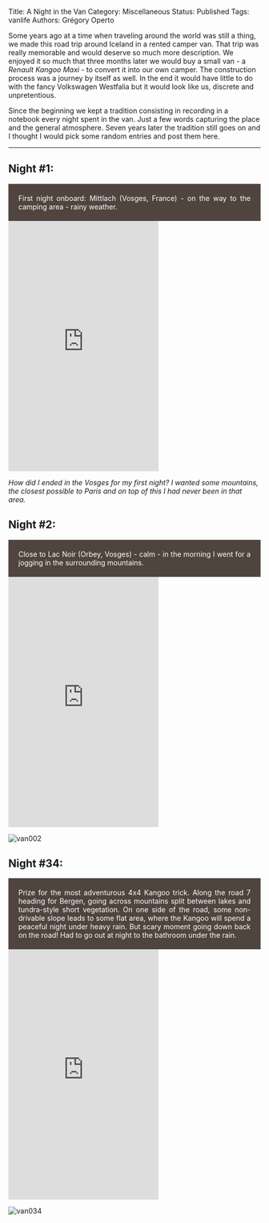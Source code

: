 Title: A Night in the Van
Category: Miscellaneous
Status: Published
Tags: vanlife
Authors: Grégory Operto

Some years ago at a time when traveling around the world was still a thing,
 we made this road trip around Iceland in a rented camper van. That trip was
 really memorable and would deserve so much more description. We enjoyed it so
 much that three months later we would buy a small van - a _Renault Kangoo Maxi_ -
  to convert it into our own camper. The construction process was a journey
  by itself as well. In the end it would have little to do with the fancy
  Volkswagen Westfalia but it would look like us, discrete and unpretentious.


Since the beginning we kept a tradition consisting in recording in a notebook
every night spent in the van. Just a few words capturing the place and the
general atmosphere. Seven years later the tradition still goes on and
I thought I would pick some random entries and post them here.


<hr>

## Night #1:

<div style="padding:20px; text-align:justify; background-color:#50453e; color:white">
First night onboard: Mittlach (Vosges, France) - on the way to the camping area - rainy weather.
</div>


<iframe height="500"  src="https://maps.google.com/maps?q=47.9894292,7.0020924&t=k&z=13&ie=UTF8&iwloc=&output=embed" frameborder="0" scrolling="no" marginheight="0" marginwidth="0"></iframe><br>

_How did I ended in the Vosges for my first night? I wanted some
mountains, the closest possible to Paris and on top of this I had never been
in that area._

## Night #2:

<div style="padding:20px; text-align:justify; background-color:#50453e; color:white">
Close to Lac Noir (Orbey, Vosges) - calm - in the morning I went for a jogging
in the surrounding mountains.
</div>

<iframe height="500" src="https://maps.google.com/maps?q=48%C2%B006'45.0%22N%207%C2%B005'59.7%22E&t=k&z=13&ie=UTF8&iwloc=&output=embed" frameborder="0" scrolling="no" marginheight="0" marginwidth="0"></iframe>


![van002]({filename}images/van/van002.jpg)

## Night #34:

<div style="padding:20px; text-align:justify; background-color:#50453e; color:white">
Prize for the most adventurous 4x4 Kangoo trick. Along the road 7 heading for Bergen, going across mountains split between lakes and tundra-style short vegetation. On one side of the road, some non-drivable slope leads to some flat area, where the Kangoo will spend a peaceful night under heavy rain. But scary moment going down back on the road! Had to go out at night to the bathroom under the rain.
</div>


<iframe height="500" src="https://maps.google.com/maps?q=60.388565,%207.662442&t=k&z=13&ie=UTF8&iwloc=&output=embed" frameborder="0" scrolling="no" marginheight="0" marginwidth="0"></iframe>

![van034]({filename}images/van/van034.jpg)
